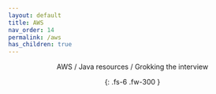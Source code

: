 ```yaml
---
layout: default
title: AWS
nav_order: 14
permalink: /aws
has_children: true
---
```

<div align="center" markdown="1">
AWS / Java resources / Grokking the interview

{: .fs-6 .fw-300 }
</div>